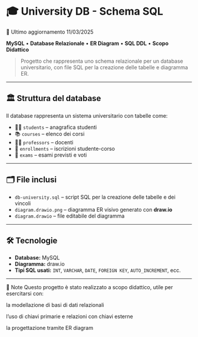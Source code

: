 # 🎓 University DB - Schema SQL

📅 Ultimo aggiornamento 11/03/2025

**MySQL** • **Database Relazionale** • **ER Diagram** • **SQL DDL** • **Scopo Didattico**

> Progetto che rappresenta uno schema relazionale per un database universitario, con file SQL per la creazione delle tabelle e diagramma ER.

---

## 🏛️ Struttura del database

Il database rappresenta un sistema universitario con tabelle come:

- 👩‍🎓 `students` – anagrafica studenti  
- 📚 `courses` – elenco dei corsi  
- 🧑‍🏫 `professors` – docenti  
- 📝 `enrollments` – iscrizioni studente-corso  
- 📅 `exams` – esami previsti e voti

---

## 🗂️ File inclusi

- `db-university.sql` – script SQL per la creazione delle tabelle e dei vincoli
- `diagram.drawio.png` – diagramma ER visivo generato con **draw.io**
- `diagram.drawio` – file editabile del diagramma

---

## 🛠️ Tecnologie

- **Database:** MySQL
- **Diagramma:** draw.io
- **Tipi SQL usati:** `INT`, `VARCHAR`, `DATE`, `FOREIGN KEY`, `AUTO_INCREMENT`, ecc.

---

📌 Note
Questo progetto è stato realizzato a scopo didattico, utile per esercitarsi con:

la modellazione di basi di dati relazionali

l’uso di chiavi primarie e relazioni con chiavi esterne

la progettazione tramite ER diagram
